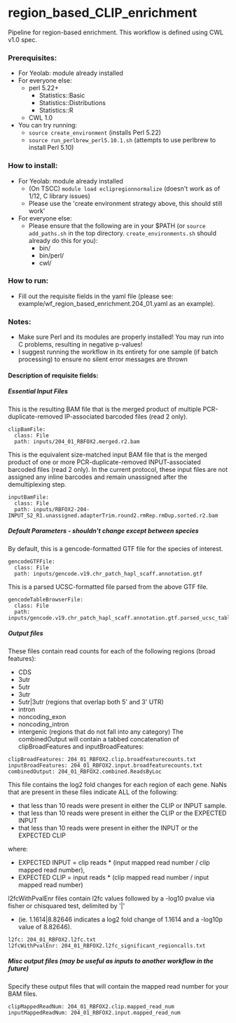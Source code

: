 # region_based_CLIP_enrichment
Pipeline for region-based enrichment. This workflow is defined using
CWL v1.0 spec.

### Prerequisites:
- For Yeolab: module already installed
- For everyone else:
    - perl 5.22+
        - Statistics::Basic
        - Statistics::Distributions
        - Statistics::R
    - CWL 1.0
- You can try running:
    - ```source create_environment``` (installs Perl 5.22)
    - ```source run_perlbrew_perl5.10.1.sh``` (attempts to use perlbrew to install Perl 5.10)

### How to install:
- For Yeolab: module already installed
    - (On TSCC) ```module load eclipregionnormalize``` (doesn't work as of 1/12, C library issues)
    - Please use the 'create environment strategy above, this should still work'
- For everyone else:
    - Please ensure that the following are in your $PATH
    (or ```source add_paths.sh``` in the top directory.
    ```create_environments.sh``` should already do this for you):
        - bin/
        - bin/perl/
        - cwl/

### How to run:
- Fill out the requisite fields in the yaml file (please see: example/wf_region_based_enrichment.204_01.yaml as an example).

### Notes:
- Make sure Perl and its modules are properly installed! You may run into C problems, resulting in negative p-values!
- I suggest running the workflow in its entirety for one sample (if batch processing) to ensure no silent error messages are thrown

#### Description of requisite fields:

##### Essential Input Files
This is the resulting BAM file that is the merged product of multiple
PCR-duplicate-removed IP-associated barcoded files (read 2 only).
```
clipBamFile:
  class: File
  path: inputs/204_01_RBFOX2.merged.r2.bam
```
This is the equivalent size-matched input BAM file that is the merged product of one or more
PCR-duplicate-removed INPUT-associated barcoded files (read 2 only). In the current protocol,
these input files are not assigned any inline barcodes and remain unassigned after
the demultiplexing step.
```
inputBamFile:
  class: File
  path: inputs/RBFOX2-204-INPUT_S2_R1.unassigned.adapterTrim.round2.rmRep.rmDup.sorted.r2.bam
```

##### Default Parameters - shouldn't change except between species
By default, this is a gencode-formatted GTF file for the species of interest.
```
gencodeGTFFile:
  class: File
  path: inputs/gencode.v19.chr_patch_hapl_scaff.annotation.gtf
```
This is a parsed UCSC-formatted file parsed from the above GTF file.
```
gencodeTableBrowserFile:
  class: File
  path: inputs/gencode.v19.chr_patch_hapl_scaff.annotation.gtf.parsed_ucsc_tableformat
```

##### Output files
These files contain read counts for each of the following regions (broad features):
- CDS
- 3utr
- 5utr
- 3utr
- 5utr|3utr (regions that overlap both 5' and 3' UTR)
- intron
- noncoding_exon
- noncoding_intron
- intergenic (regions that do not fall into any category)
The combinedOutput will contain a tabbed concatenation of clipBroadFeatures and inputBroadFeatures:
```
clipBroadFeatures: 204_01_RBFOX2.clip.broadfeaturecounts.txt
inputBroadFeatures: 204_01_RBFOX2.input.broadfeaturecounts.txt
combinedOutput: 204_01_RBFOX2.combined.ReadsByLoc
```
This file contains the log2 fold changes for each region of each gene. NaNs that are
present in these files indicate ALL of the following:
- that less than 10 reads were present in either the CLIP or INPUT sample.
- that less than 10 reads were present in either the CLIP or the EXPECTED INPUT
- that less than 10 reads were present in either the INPUT or the EXPECTED CLIP

where:
- EXPECTED INPUT = clip reads * (input mapped read number / clip mapped read number),
- EXPECTED CLIP = input reads * (clip mapped read number / input mapped read number)

l2fcWithPvalEnr files contain l2fc values followed by a -log10 pvalue via fisher or chisquared test, delimited by '|'
- (ie. 1.1614|8.82646 indicates a log2 fold change of 1.1614 and a -log10p value of 8.82646).
```
l2fc: 204_01_RBFOX2.l2fc.txt
l2fcWithPvalEnr: 204_01_RBFOX2.l2fc_significant_regioncalls.txt
```

##### Misc output files (may be useful as inputs to another workflow in the future)
Specify these output files that will contain the mapped read number for your BAM files.
```
clipMappedReadNum: 204_01_RBFOX2.clip.mapped_read_num
inputMappedReadNum: 204_01_RBFOX2.input.mapped_read_num
```